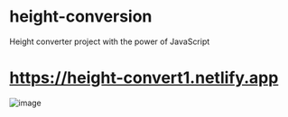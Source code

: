 # height-conversion
Height converter project with the power of JavaScript
# https://height-convert1.netlify.app
![image](https://user-images.githubusercontent.com/81018331/182396459-195f38c4-e2c2-4f91-9b11-f8c1e39e7655.png)
